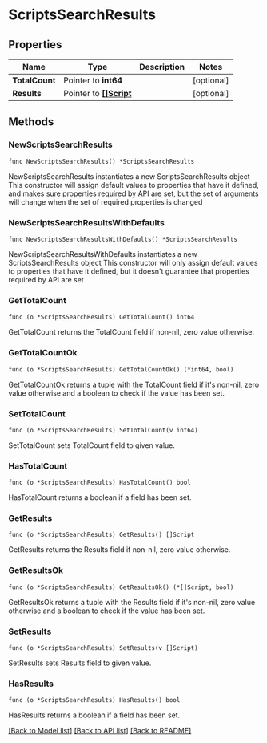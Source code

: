 # ScriptsSearchResults

## Properties

Name | Type | Description | Notes
------------ | ------------- | ------------- | -------------
**TotalCount** | Pointer to **int64** |  | [optional] 
**Results** | Pointer to [**[]Script**](Script.md) |  | [optional] 

## Methods

### NewScriptsSearchResults

`func NewScriptsSearchResults() *ScriptsSearchResults`

NewScriptsSearchResults instantiates a new ScriptsSearchResults object
This constructor will assign default values to properties that have it defined,
and makes sure properties required by API are set, but the set of arguments
will change when the set of required properties is changed

### NewScriptsSearchResultsWithDefaults

`func NewScriptsSearchResultsWithDefaults() *ScriptsSearchResults`

NewScriptsSearchResultsWithDefaults instantiates a new ScriptsSearchResults object
This constructor will only assign default values to properties that have it defined,
but it doesn't guarantee that properties required by API are set

### GetTotalCount

`func (o *ScriptsSearchResults) GetTotalCount() int64`

GetTotalCount returns the TotalCount field if non-nil, zero value otherwise.

### GetTotalCountOk

`func (o *ScriptsSearchResults) GetTotalCountOk() (*int64, bool)`

GetTotalCountOk returns a tuple with the TotalCount field if it's non-nil, zero value otherwise
and a boolean to check if the value has been set.

### SetTotalCount

`func (o *ScriptsSearchResults) SetTotalCount(v int64)`

SetTotalCount sets TotalCount field to given value.

### HasTotalCount

`func (o *ScriptsSearchResults) HasTotalCount() bool`

HasTotalCount returns a boolean if a field has been set.

### GetResults

`func (o *ScriptsSearchResults) GetResults() []Script`

GetResults returns the Results field if non-nil, zero value otherwise.

### GetResultsOk

`func (o *ScriptsSearchResults) GetResultsOk() (*[]Script, bool)`

GetResultsOk returns a tuple with the Results field if it's non-nil, zero value otherwise
and a boolean to check if the value has been set.

### SetResults

`func (o *ScriptsSearchResults) SetResults(v []Script)`

SetResults sets Results field to given value.

### HasResults

`func (o *ScriptsSearchResults) HasResults() bool`

HasResults returns a boolean if a field has been set.


[[Back to Model list]](../README.md#documentation-for-models) [[Back to API list]](../README.md#documentation-for-api-endpoints) [[Back to README]](../README.md)


